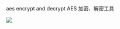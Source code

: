 aes encrypt and decrypt
AES 加密、解密工具

![](https://upload-images.jianshu.io/upload_images/6169789-5b5e84d706316a8e.png?imageMogr2/auto-orient/strip%7CimageView2/2/w/1240)